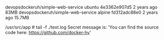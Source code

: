 devopsdockeruh/simple-web-service   ubuntu    4e3362e907d5   2 years ago   83MB
devopsdockeruh/simple-web-service   alpine    fd312adc88e0   2 years ago   15.7MB

/usr/src/app # tail -f ./text.log
Secret message is: 'You can find the source code here: https://github.com/docker-hy'